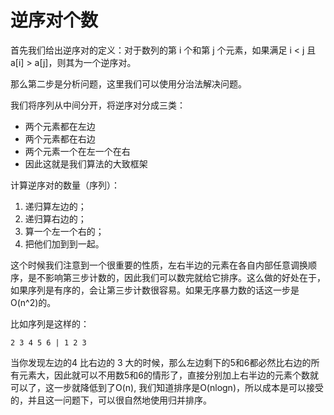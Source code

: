 # 逆序对个数

首先我们给出逆序对的定义：对于数列的第 i 个和第 j 个元素，如果满足 i < j 且 a[i] > a[j]，则其为一个逆序对。

那么第二步是分析问题，这里我们可以使用分治法解决问题。

我们将序列从中间分开，将逆序对分成三类：

- 两个元素都在左边
- 两个元素都在右边
- 两个元素一个在左一个在右
- 因此这就是我们算法的大致框架

计算逆序对的数量（序列）：
1. 递归算左边的；
2. 递归算右边的；
3. 算一个左一个右的；
4. 把他们加到到一起。

这个时候我们注意到一个很重要的性质，左右半边的元素在各自内部任意调换顺序，是不影响第三步计数的，因此我们可以数完就给它排序。这么做的好处在于，如果序列是有序的，会让第三步计数很容易。如果无序暴力数的话这一步是O(n^2)的。

比如序列是这样的：

```
2 3 4 5 6 | 1 2 3
```

当你发现左边的4 比右边的 3 大的时候，那么左边剩下的5和6都必然比右边的所有元素大，因此就可以不用数5和6的情形了，直接分别加上右半边的元素个数就可以了，这一步就降低到了O(n), 我们知道排序是O(nlogn)，所以成本是可以接受的，并且这一问题下，可以很自然地使用归并排序。